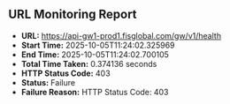 ## URL Monitoring Report

- **URL:** https://api-gw1-prod1.fisglobal.com/gw/v1/health
- **Start Time:** 2025-10-05T11:24:02.325969
- **End Time:** 2025-10-05T11:24:02.700105
- **Total Time Taken:** 0.374136 seconds
- **HTTP Status Code:** 403
- **Status:** Failure
- **Failure Reason:** HTTP Status Code: 403
